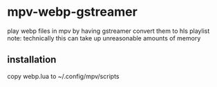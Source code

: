 # mpv-webp-gstreamer

play webp files in mpv by having gstreamer convert them to hls playlist
note: technically this can take up unreasonable amounts of memory

## installation
copy webp.lua to ~/.config/mpv/scripts


